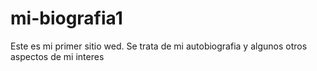 # mi-biografia1
Este es mi primer sitio wed. Se trata de mi autobiografia y algunos otros aspectos de mi interes
